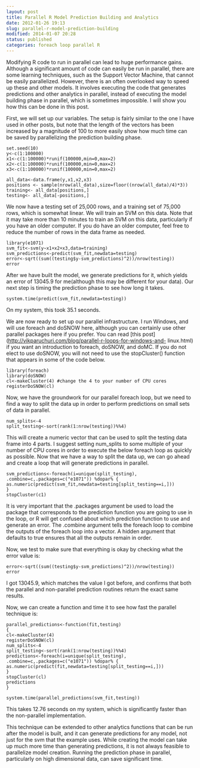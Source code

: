 ```yaml
---
layout: post
title: Parallel R Model Prediction Building and Analytics
date: 2012-01-26 19:13
slug: parallel-r-model-prediction-building
modified: 2014-01-07 20:28
status: published
categories: foreach loop parallel R
---
```


Modifying R code to run in parallel can lead to huge performance gains.
Although a significant amount of code can easily be run in parallel, there are
some learning techniques, such as the Support Vector Machine, that cannot be
easily parallelized. However, there is an often overlooked way to speed up
these and other models. It involves executing the code that generates
predictions and other analytics in parallel, instead of executing the model
building phase in parallel, which is sometimes impossible. I will show you how
this can be done in this post.  
  
First, we will set up our variables. The setup is fairly similar to the one I
have used in other posts, but note that the length of the vectors has been
increased by a magnitude of 100 to more easily show how much time can be saved
by parallelizing the prediction building phase.

    
    
      
    set.seed(10)  
    y<-c(1:100000)  
    x1<-c(1:100000)*runif(100000,min=0,max=2)  
    x2<-c(1:100000)*runif(100000,min=0,max=2)  
    x3<-c(1:100000)*runif(100000,min=0,max=2)  
      
    all_data<-data.frame(y,x1,x2,x3)  
    positions <- sample(nrow(all_data),size=floor((nrow(all_data)/4)*3))  
    training<- all_data[positions,]  
    testing<- all_data[-positions,]  
    

We now have a testing set of 25,000 rows, and a training set of 75,000 rows,
which is somewhat linear. We will train an SVM on this data. Note that it may
take more than 10 minutes to train an SVM on this data, particularly if you
have an older computer. If you do have an older computer, feel free to reduce
the number of rows in the data frame as needed.

    
    
      
    library(e1071)  
    svm_fit<-svm(y~x1+x2+x3,data=training)  
    svm_predictions<-predict(svm_fit,newdata=testing)  
    error<-sqrt((sum((testing$y-svm_predictions)^2))/nrow(testing))  
    error  
    

After we have built the model, we generate predictions for it, which yields an
error of 13045.9 for me(although this may be different for your data). Our
next step is timing the prediction phase to see how long it takes.

    
    
      
    system.time(predict(svm_fit,newdata=testing))  
    

On my system, this took 35.1 seconds.  
  
We are now ready to set up our parallel infrastructure. I run Windows, and
will use foreach and doSNOW here, although you can certainly use other
parallel packages here if you prefer. You can read [this
post](http://vikparuchuri.com/blog/parallel-r-loops-for-windows-and-
linux.html) if you want an introduction to foreach, doSNOW, and doMC. If you
do not elect to use doSNOW, you will not need to use the stopCluster()
function that appears in some of the code below.

    
    
      
    library(foreach)  
    library(doSNOW)  
    cl<-makeCluster(4) #change the 4 to your number of CPU cores  
    registerDoSNOW(cl)   
    

Now, we have the groundwork for our parallel foreach loop, but we need to find
a way to split the data up in order to perform predictions on small sets of
data in parallel.

    
    
      
    num_splits<-4  
    split_testing<-sort(rank(1:nrow(testing))%%4)  
    

This will create a numeric vector that can be used to split the testing data
frame into 4 parts. I suggest setting num_splits to some multiple of your
number of CPU cores in order to execute the below foreach loop as quickly as
possible. Now that we have a way to split the data up, we can go ahead and
create a loop that will generate predictions in parallel.

    
    
      
    svm_predictions<-foreach(i=unique(split_testing),  
    .combine=c,.packages=c("e1071")) %dopar% {  
    as.numeric(predict(svm_fit,newdata=testing[split_testing==i,]))  
    }  
    stopCluster(c1)  
    

It is very important that the .packages argument be used to load the package
that corresponds to the prediction function you are going to use in the loop,
or R will get confused about which prediction function to use and generate an
error. The .combine argument tells the foreach loop to combine the outputs of
the foreach loop into a vector. A hidden argument that defaults to true
ensures that all the outputs remain in order.  
  
Now, we test to make sure that everything is okay by checking what the error
value is:

    
    
      
    error<-sqrt((sum((testing$y-svm_predictions)^2))/nrow(testing))  
    error  
    

I got 13045.9, which matches the value I got before, and confirms that both
the parallel and non-parallel prediction routines return the exact same
results.  
  
Now, we can create a function and time it to see how fast the parallel
technique is:

    
    
      
    parallel_predictions<-function(fit,testing)  
    {  
    cl<-makeCluster(4)  
    registerDoSNOW(cl)  
    num_splits<-4  
    split_testing<-sort(rank(1:nrow(testing))%%4)  
    predictions<-foreach(i=unique(split_testing),  
    .combine=c,.packages=c("e1071")) %dopar% {  
    as.numeric(predict(fit,newdata=testing[split_testing==i,]))  
    }  
    stopCluster(cl)  
    predictions  
    }  
      
    system.time(parallel_predictions(svm_fit,testing))  
    

This takes 12.76 seconds on my system, which is significantly faster than the
non-parallel implementation.  
  
This technique can be extended to other analytics functions that can be run
after the model is built, and it can generate predictions for any model, not
just for the svm that the example uses. While creating the model can take up
much more time than generating predictions, it is not always feasible to
parallelize model creation. Running the prediction phase in parallel,
particularly on high dimensional data, can save significant time.